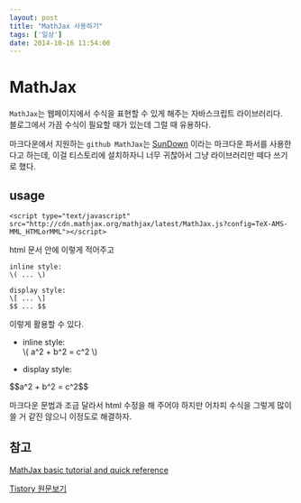 ```yaml
---
layout: post
title: "MathJax 사용하기"
tags: ['일상']
date: 2014-10-16 11:54:00
---
```

# MathJax

`MathJax`는 웹페이지에서 수식을 표현할 수 있게 해주는 자바스크립트 라이브러리다.  
블로그에서 가끔 수식이 필요할 때가 있는데 그럴 때 유용하다.

마크다운에서 지원하는 `github MathJax`는 [SunDown](https://github.com/vmg/sundown) 이라는 마크다운 파서를 사용한다고 하는데, 이걸 티스토리에 설치하자니 너무 귀찮아서 그냥 라이브러리만 떼다 쓰기로 했다.

## usage
    
    
    <script type="text/javascript" src="http://cdn.mathjax.org/mathjax/latest/MathJax.js?config=TeX-AMS-MML_HTMLorMML"></script>
    

html 문서 안에 이렇게 적어주고
    
    
    inline style:
    \( ... \)
    
    display style:
    \[ ... \]
    $$ ... $$
    

이렇게 활용할 수 있다.

  * inline style:  
\\( a^2 + b^2 = c^2 \\)

  * display style:

<div>$$a^2 + b^2 = c^2$$</div>

마크다운 문법과 조금 달라서 html 수정을 해 주어야 하지만 어차피 수식을 그렇게 많이 쓸 거 같진 않으니 이정도로 해결하자.

## 참고

[MathJax basic tutorial and quick reference](http://meta.math.stackexchange.com/questions/5020/mathjax-basic-tutorial-and-quick-reference)


[Tistory 원문보기](http://khanrc.tistory.com/59)
